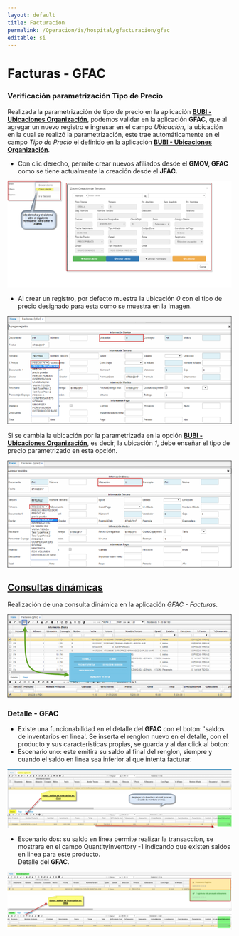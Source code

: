 ```yaml
---
layout: default
title: Facturacion
permalink: /Operacion/is/hospital/gfacturacion/gfac
editable: si
---
```


# Facturas - GFAC

### Verificación parametrización Tipo de Precio

Realizada la parametrización de tipo de precio en la aplicación [**BUBI - Ubicaciones Organización**](http://docs.oasiscom.com/Operacion/common/borgan/bubi), podemos validar en la aplicación **GFAC**, que al agregar un nuevo registro e ingresar en el campo _Ubicación_, la ubicación  en la cual se realizó la parametrización, este trae automáticamente en el campo _Tipo de Precio_ el definido en la aplicación [**BUBI - Ubicaciones Organización**](http://docs.oasiscom.com/Operacion/common/borgan/bubi).  

* Con clic derecho, permite crear nuevos afiliados desde el **GMOV, GFAC** como se tiene actualmente la creación desde el **JFAC.**  

![](gfac5.png)


* Al crear un registro, por defecto muestra la ubicación _0_ con el tipo de precio designado para esta como se muestra en la imagen.  

![](gfac.png)

Si se cambia la ubicación por la parametrizada en la opción [**BUBI - Ubicaciones Organización**](http://docs.oasiscom.com/Operacion/common/borgan/bubi), es decir, la ubicación _1_, debe enseñar el tipo de precio parametrizado en esta opción.  

![](gfac1.png)

## [Consultas dinámicas](http://docs.oasiscom.com/Operacion/is/hospital/gfacturacion/gfac#consultas-dinámicas)

Realización de una consulta dinámica en la aplicación _GFAC - Facturas_.  

![](gfac2.png)

### Detalle - GFAC

* Existe una funcionabilidad en el detalle del **GFAC** con el boton: 'saldos de inventarios en linea'. 
Se inserta el renglon nuevo en el detalle, con el producto y sus caracteristicas propias, se guarda y al dar click al boton:  
* Escenario uno: este emitira su saldo al final del renglon, siempre y cuando el saldo en linea sea inferior al que intenta facturar.  


![](gfac3.png)

* Escenario dos: su saldo en linea permite realizar la transaccion, se mostrara en el campo QuantityInventory -1  indicando que existen saldos en linea para este producto.  
Detalle del **GFAC**.  

![](gfac4.png)

